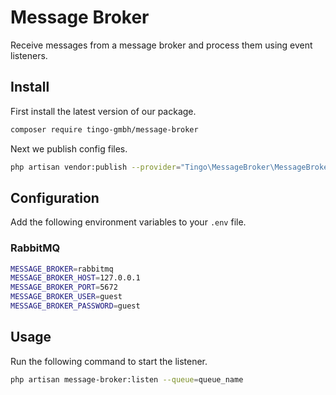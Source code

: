 # Message Broker

Receive messages from a message broker and process them using event listeners.

## Install

First install the latest version of our package.
```bash
composer require tingo-gmbh/message-broker
```

Next we publish config files.
```bash
php artisan vendor:publish --provider="Tingo\MessageBroker\MessageBrokerServiceProvider" --tag="config"
```

## Configuration
Add the following environment variables to your ``.env`` file.

### RabbitMQ
```bash
MESSAGE_BROKER=rabbitmq
MESSAGE_BROKER_HOST=127.0.0.1
MESSAGE_BROKER_PORT=5672
MESSAGE_BROKER_USER=guest
MESSAGE_BROKER_PASSWORD=guest
```

## Usage
Run the following command to start the listener.
```bash
php artisan message-broker:listen --queue=queue_name
```